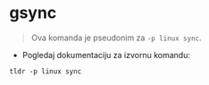 # gsync

> Ova komanda je pseudonim za `-p linux sync`.

- Pogledaj dokumentaciju za izvornu komandu:

`tldr -p linux sync`
